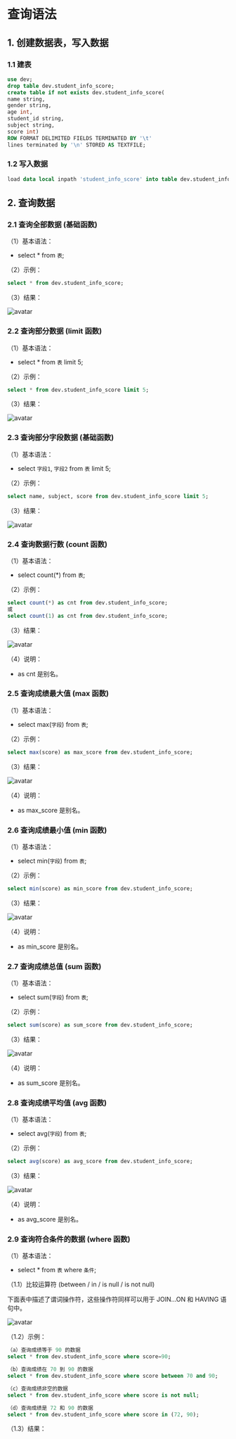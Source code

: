 # 查询语法

## 1. 创建数据表，写入数据
### 1.1 建表
```sql
use dev;
drop table dev.student_info_score;
create table if not exists dev.student_info_score(
name string,
gender string,
age int,
student_id string,
subject string,
score int)
ROW FORMAT DELIMITED FIELDS TERMINATED BY '\t' 
lines terminated by '\n' STORED AS TEXTFILE;
```



### 1.2 写入数据
```sql
load data local inpath 'student_info_score' into table dev.student_info_score;
```



## 2. 查询数据
### 2.1 查询全部数据 (基础函数) 

（1）基本语法：

+ select * from `表`;

（2）示例：

```sql
select * from dev.student_info_score;
```
（3）结果：

![avatar](./figure/query_all_data.png)



### 2.2 查询部分数据 (limit 函数)

（1）基本语法：

+ select * from `表` limit 5;

（2）示例：

```sql
select * from dev.student_info_score limit 5;
```
（3）结果：

![avatar](./figure/limit.png)



### 2.3 查询部分字段数据 (基础函数) 

（1）基本语法：

+ select `字段1`, `字段2` from `表` limit 5;

（2）示例：

```sql
select name, subject, score from dev.student_info_score limit 5;
```
（3）结果：

![avatar](./figure/sub_field.png)



### 2.4 查询数据行数 (count 函数)

（1）基本语法：

+ select count(\*) from `表`;

（2）示例：

```sql
select count(*) as cnt from dev.student_info_score;
或
select count(1) as cnt from dev.student_info_score;
```
（3）结果：

![avatar](./figure/count.png)

（4）说明：

+ as cnt 是别名。



### 2.5 查询成绩最大值 (max 函数)

（1）基本语法：

+ select max(`字段`) from `表`;

（2）示例：

```sql
select max(score) as max_score from dev.student_info_score;
```
（3）结果：

![avatar](./figure/max.png)

（4）说明：

+ as max_score 是别名。



### 2.6 查询成绩最小值 (min 函数)

（1）基本语法：

+ select min(`字段`) from `表`;

（2）示例：

```sql
select min(score) as min_score from dev.student_info_score;
```
（3）结果：

![avatar](./figure/min.png)

（4）说明：

+ as min_score 是别名。



### 2.7 查询成绩总值 (sum 函数)

（1）基本语法：

+ select sum(`字段`) from `表`;

（2）示例：

```sql
select sum(score) as sum_score from dev.student_info_score;
```
（3）结果：

![avatar](./figure/sum.png)

（4）说明：

+ as sum_score 是别名。



### 2.8 查询成绩平均值 (avg 函数)

（1）基本语法：

+ select avg(`字段`) from `表`;

（2）示例：

```sql
select avg(score) as avg_score from dev.student_info_score;
```
（3）结果：

![avatar](./figure/avg.png)

（4）说明：

+ as avg_score 是别名。



### 2.9 查询符合条件的数据 (where 函数) 

（1）基本语法：

+ select * from `表` where `条件`;

（1.1）比较运算符 (between / in / is null / is not null)

下面表中描述了谓词操作符，这些操作符同样可以用于 JOIN…ON 和 HAVING 语句中。 

![avatar](./figure/比较运算符.png)

（1.2）示例：

```sql
（a）查询成绩等于 90 的数据 
select * from dev.student_info_score where score=90; 

（b）查询成绩在 70 到 90 的数据
select * from dev.student_info_score where score between 70 and 90; 

（c）查询成绩非空的数据 
select * from dev.student_info_score where score is not null; 

（d）查询成绩是 72 和 90 的数据
select * from dev.student_info_score where score in (72, 90);

```

（1.3）结果：
